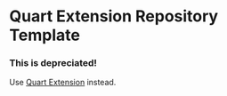 # Quart Extension Repository Template

### This is depreciated!

Use [Quart Extension](https://github.com/Quart-Addons/quart-extension) instead.